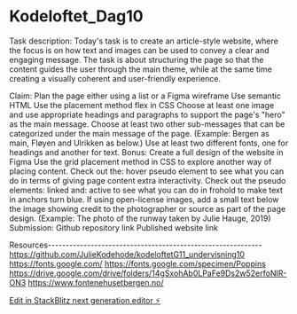 # Kodeloftet_Dag10


Task description:
Today's task is to create an article-style website, where the focus is on how text and images can be used to convey a clear and engaging message. The task is about structuring the page so that the content guides the user through the main theme, while at the same time creating a visually coherent and user-friendly experience.

Claim:
Plan the page either using a list or a Figma wireframe
Use semantic HTML
Use the placement method flex in CSS
Choose at least one image and use appropriate headings and paragraphs to support the page's "hero" as the main message.
Choose at least two other sub-messages that can be categorized under the main message of the page. (Example: Bergen as main, Fløyen and Ulrikken as below.)
Use at least two different fonts, one for headings and another for text.
Bonus:
Create a full design of the website in Figma
Use the grid placement method in CSS to explore another way of placing content.
Check out the: hover pseudo element to see what you can do in terms of giving page content extra interactivity.
Check out the pseudo elements: linked and: active to see what you can do in frohold to make text in anchors turn blue.
If using open-license images, add a small text below the image showing credit to the photographer or source as part of the page design. (Example: The photo of the runway taken by Julie Hauge, 2019)
Submission:
Github repository link
Published website link

Resources------------------------------------------------------------
https://github.com/JulieKodehode/kodeloftetG11_undervisning10
https://fonts.google.com/
https://fonts.google.com/specimen/Poppins
https://drive.google.com/drive/folders/14gSxohAb0LPaFe9Ds2w52erfoNIR-ON3
https://www.fontenehusetbergen.no/


[Edit in StackBlitz next generation editor ⚡️](https://stackblitz.com/~/github.com/sharmababita/Kodeloftet_Dag10)
